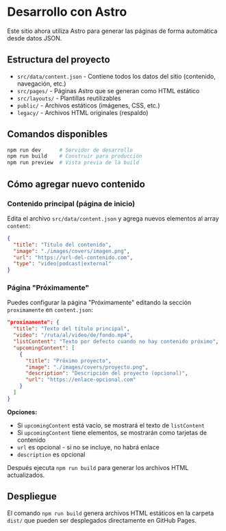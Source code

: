 # Desarrollo con Astro

Este sitio ahora utiliza Astro para generar las páginas de forma automática desde datos JSON.

## Estructura del proyecto

- `src/data/content.json` - Contiene todos los datos del sitio (contenido, navegación, etc.)
- `src/pages/` - Páginas Astro que se generan como HTML estático
- `src/layouts/` - Plantillas reutilizables
- `public/` - Archivos estáticos (imágenes, CSS, etc.)
- `legacy/` - Archivos HTML originales (respaldo)

## Comandos disponibles

```bash
npm run dev      # Servidor de desarrollo
npm run build    # Construir para producción
npm run preview  # Vista previa de la build
```

## Cómo agregar nuevo contenido

### Contenido principal (página de inicio)

Edita el archivo `src/data/content.json` y agrega nuevos elementos al array `content`:

```json
{
  "title": "Título del contenido",
  "image": "./images/covers/imagen.png",
  "url": "https://url-del-contenido.com",
  "type": "video|podcast|external"
}
```

### Página "Próximamente"

Puedes configurar la página "Próximamente" editando la sección `proximamente` en `content.json`:

```json
"proximamente": {
  "title": "Texto del título principal",
  "video": "/ruta/al/video/de/fondo.mp4", 
  "listContent": "Texto por defecto cuando no hay contenido próximo",
  "upcomingContent": [
    {
      "title": "Próximo proyecto",
      "image": "./images/covers/proyecto.png",
      "description": "Descripción del proyecto (opcional)",
      "url": "https://enlace-opcional.com"
    }
  ]
}
```

**Opciones:**
- Si `upcomingContent` está vacío, se mostrará el texto de `listContent`
- Si `upcomingContent` tiene elementos, se mostrarán como tarjetas de contenido
- `url` es opcional - si no se incluye, no habrá enlace
- `description` es opcional

Después ejecuta `npm run build` para generar los archivos HTML actualizados.

## Despliegue

El comando `npm run build` genera archivos HTML estáticos en la carpeta `dist/` que pueden ser desplegados directamente en GitHub Pages.